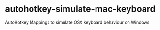 # autohotkey-simulate-mac-keyboard
AutoHotkey Mappings to simulate OSX keyboard behaviour on Windows
